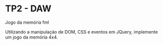 # TP2 - DAW
Jogo da memória fml

Utilizando a manipulação de DOM, CSS e eventos em JQuery, implemente um jogo da memória 4x4.
